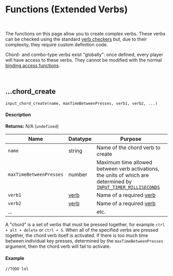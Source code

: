 # Functions (Extended Verbs)

&nbsp;

The functions on this page allow you to create complex verbs. These verbs can be checked using the standard [verb checkers](Functions-(Checkers)) but, due to their complexity, they require custom definition code.

Chord- and combo-type verbs exist "globally": once defined, every player will have access to these verbs. They cannot be modified with the normal [binding access functions](Functions-(Binding-Access)).

&nbsp;

## …chord_create

`input_chord_create(name, maxTimeBetweenPresses, verb1, verb2, ...)`

<!-- tabs:start -->

#### **Description**

**Returns:** N/A (`undefined`)

|Name                   |Datatype                  |Purpose                                                                                                                        |
|-----------------------|--------------------------|-------------------------------------------------------------------------------------------------------------------------------|
|`name`                 |string                    |Name of the chord verb to create                                                                                               |
|`maxTimeBetweenPresses`|number                    |Maximum time allowed between verb activations, the units of which are determined by [`INPUT_TIMER_MILLISECONDS`](Configuration)|
|`verb1`                |[verb](Verbs-and-Bindings)|Name of a required [verb](Verbs-and-Bindings)                                                                                  |
|`verb2`                |[verb](Verbs-and-Bindings)|Name of a required [verb](Verbs-and-Bindings)                                                                                  |
|...                    |                          |etc.                                                                                                                           |

A "chord" is a set of verbs that must be pressed together, for example `ctrl + alt + delete` or `ctrl + S`. When all of the specified verbs are pressed together, the chord verb itself is activated. If there is too much time between individual key presses, determined by the `maxTimeBetweenPresses` argument, then the chord verb will fail to activate.

#### **Example**

```gml
//TODO lol
```

<!-- tabs:end -->